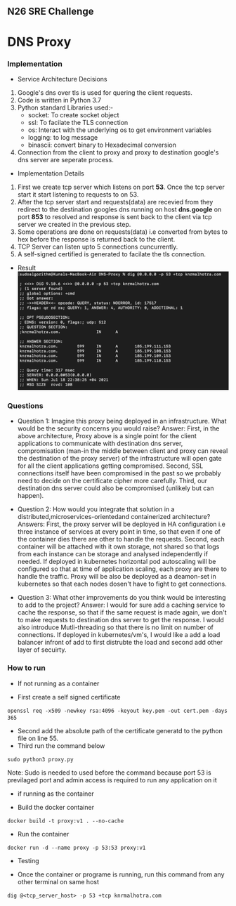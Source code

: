 ## N26 SRE Challenge

# DNS Proxy 

### Implementation

- Service Architecture Decisions

1. Google's dns over tls is used for quering the client requests.
2. Code is written in Python 3.7
3. Python standard Libraries used:-
    - socket: To create socket object
    - ssl: To facilate the TLS connection
    - os: Interact with the underlying os to get environment variables
    - logging: to log message
    - binascii: convert binary to Hexadecimal conversion
4. Connection from the client to proxy and proxy to destination google's dns server are seperate process.

- Implementation Details

1. First we create tcp server which listens on port **53**. Once the tcp server start it start listening to requests to on 53.
2. After the tcp server start and requests(data) are recevied from they redirect to the destination googles dns running on host **dns.google** on port **853** to resolved and response is sent back to the client via tcp server we created in the previous step.
3. Some operations are done on requests(data) i.e converted from bytes to hex before the response is returned back to the client.
4. TCP Server can listen upto 5 connections cuncurrently.
5. A self-signed certified is generated to facilate the tls connection.

- Result
![alt text](assets/output.png)


### Questions

- Question 1: Imagine this proxy being deployed in an infrastructure. What would be the security concerns you would raise?
Answer: First, in the above architecture, Proxy above is a single point for the client applications to communicate with destination dns server, compromisation (man-in the middle between client and proxy can reveal the destination of the proxy server) of the infrastructure will open gate for all the client applications getting compromised. Second, SSL connections itself have been compromised in the past so we probably need to decide on the certificate cipher more carefully. Third, our destination dns server could also be compromised (unlikely but can happen).

- Question 2: How would you integrate that solution in a distributed,microservices-orientedand containerized architecture?
Answers: First, the proxy server will be deployed in HA configuration i.e three instance of services at every point in time, so that even if one of the container dies there are other to handle the requests. Second, each container will be attached with it own storage, not shared so that logs from each instance can be storage and analysed independently if needed. If deployed in kubernetes horizontal pod autoscaling will be configured so that at time of application scaling, each proxy are there to handle the traffic. Proxy will be also be deployed as a deamon-set in kubernetes so that each nodes dosen't have to fight to get connections. 

- Question 3: What other improvements do you think would be interesting to add to the project?
Answer: I would for sure add a caching service to cache the response, so that if the same request is made again, we don't to make requests to destination dns server to get the response. I would also introduce Mutli-threading so that there is no limit on number of connections. If deployed in kubernetes/vm's, I would like a add a load balancer infront of add to first distrubte the load and second add other layer of secuirty.

### How to run

* If not running as a container

- First create a self signed certificate
```
openssl req -x509 -newkey rsa:4096 -keyout key.pem -out cert.pem -days 365
```
- Second add the absolute path of the certificate generatd to the python file on line 55.
- Third run the command below
``` 
sudo python3 proxy.py
```
Note: Sudo is needed to used before the command because port 53 is previlaged port and admin access is required to run any application on it

* if running as the container
- Build the docker container
```
docker build -t proxy:v1 . --no-cache
```
- Run the container
```
docker run -d --name proxy -p 53:53 proxy:v1
```

* Testing

- Once the container or programe is running, run this command from any other terminal on same host
```
dig @<tcp_server_host> -p 53 +tcp knrmalhotra.com
```
